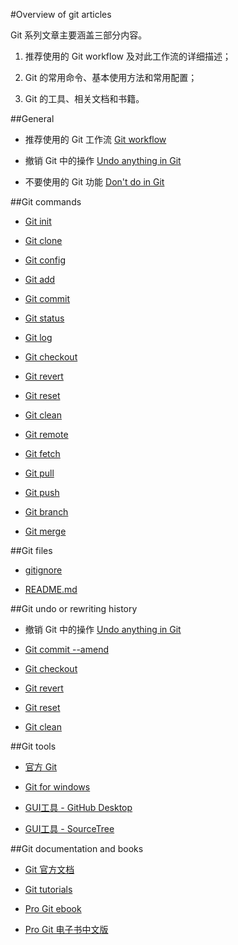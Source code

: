 #Overview of git articles

Git 系列文章主要涵盖三部分内容。

1. 推荐使用的 Git workflow 及对此工作流的详细描述；

2. Git 的常用命令、基本使用方法和常用配置；

3. Git 的工具、相关文档和书籍。

##General

- 推荐使用的 Git 工作流 [Git workflow](./git-workflow.md)

- 撤销 Git 中的操作 [Undo anything in Git](./git-undo-anything.md)

- 不要使用的 Git 功能 [Don't do in Git](./git-do-not-do.md)

##Git commands

- [Git init](./git-command-git-init.md)

- [Git clone](./git-command-git-clone.md)

- [Git config](./git-command-git-config.md)

- [Git add](./git-command-git-add.md)

- [Git commit](./git-command-git-commit.md)

- [Git status](./git-command-git-status.md)

- [Git log](./git-command-git-log.md)

- [Git checkout](./git-command-git-checkout.md)

- [Git revert](./git-command-git-revert.md)

- [Git reset](./git-command-git-reset.md)

- [Git clean](./git-command-git-clean.md)

- [Git remote](./git-command-git-remote.md)

- [Git fetch](./git-command-git-fetch.md)

- [Git pull](./git-command-git-pull.md)

- [Git push](./git-command-git-push.md)

- [Git branch](./git-command-git-branch.md)

- [Git merge](./git-command-git-merge.md)

##Git files

- [gitignore](./git-file-gitignore.md)

- [README.md](./git-file-readme.md)

##Git undo or rewriting history

- 撤销 Git 中的操作 [Undo anything in Git](./git-undo-anything.md)

- [Git commit --amend](./git-commit-amend.md)

- [Git checkout](./git-command-git-checkout.md)

- [Git revert](./git-command-git-revert.md)

- [Git reset](./git-command-git-reset.md)

- [Git clean](./git-command-git-clean.md)

##Git tools

- [官方 Git](https://git-scm.com/downloads)

- [Git for windows](https://git-for-windows.github.io/)

- [GUI工具 - GitHub Desktop](https://desktop.github.com/)

- [GUI工具 - SourceTree](https://www.sourcetreeapp.com/)

##Git documentation and books

- [Git 官方文档](https://git-scm.com/doc)

- [Git tutorials](https://www.atlassian.com/git/tutorials)

- [Pro Git ebook](https://git-scm.com/book/en/v2)

- [Pro Git 电子书中文版](https://git-scm.com/book/zh/v2)
